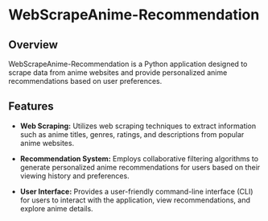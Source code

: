 # WebScrapeAnime-Recommendation

## Overview

WebScrapeAnime-Recommendation is a Python application designed to scrape data from anime websites and provide personalized anime recommendations based on user preferences.

## Features

- **Web Scraping:** Utilizes web scraping techniques to extract information such as anime titles, genres, ratings, and descriptions from popular anime websites.
  
- **Recommendation System:** Employs collaborative filtering algorithms to generate personalized anime recommendations for users based on their viewing history and preferences.

- **User Interface:** Provides a user-friendly command-line interface (CLI) for users to interact with the application, view recommendations, and explore anime details.
